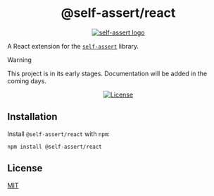 <h1 align="center">
@self-assert/react
</h1>

<div align="center">

[![self-assert logo](https://avatars.githubusercontent.com/u/205992123?s=100)][repo]

</div>

A React extension for the [`self-assert`](https://github.com/self-assert/self-assert) library.

> [!WARNING]
> This project is in its early stages. Documentation will be added in the
> coming days.

<div align="center">

[![License](https://img.shields.io/badge/license-MIT-green)][license]

</div>

## Installation

Install `@self-assert/react` with `npm`:

```shell
npm install @self-assert/react
```

## License

[MIT][license]

[repo]: https://github.com/self-assert/self-assert-react
[license]: https://github.com/self-assert/self-assert-react/blob/main/LICENSE

